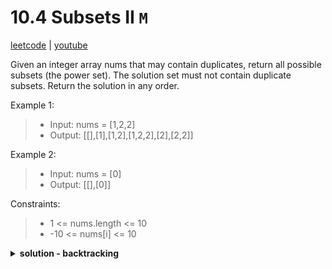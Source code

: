 # 10.4 Subsets II `M`

[leetcode](https://leetcode.com/problems/subsets-ii/description/) |
[youtube](https://www.youtube.com/watch?v=Vn2v6ajA7U0)

Given an integer array nums that may contain duplicates, return all possible subsets (the power set).
The solution set must not contain duplicate subsets. Return the solution in any order.

Example 1:
> - Input: nums = [1,2,2]
> - Output: [[],[1],[1,2],[1,2,2],[2],[2,2]]

Example 2:
> - Input: nums = [0]
> - Output: [[],[0]]

Constraints:
> - 1 <= nums.length <= 10
> - -10 <= nums[i] <= 10

<details>
  <summary><b>solution - backtracking</b></summary>

```go
func subsetsWithDup(nums []int) [][]int {
    var result [][]int
    var subset []int

    // Sort the array to handle duplicates
    sort.Ints(nums)

    var backtrack func(int)
    backtrack = func(start int) {
        // Append a copy of the current subset to the result
        temp := make([]int, len(subset))
        copy(temp, subset)
        result = append(result, temp)

        // Generate all subsets starting from the current position
        for i := start; i < len(nums); i++ {
            // Skip duplicates
            if i > start && nums[i] == nums[i-1] {
                continue
            }

            subset = append(subset, nums[i]) // Include nums[i] in the current subset
            backtrack(i + 1)                // Recur with the next element
            subset = subset[:len(subset)-1] // Backtrack by removing nums[i]
        }
    }

    backtrack(0) // Start backtracking from index 0
    return result
}
```
</details>
